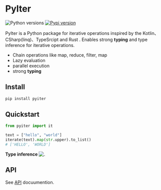 # PyIter

![Python versions](https://img.shields.io/pypi/pyversions/pyiter?style=for-the-badge)
[![Pypi version](https://img.shields.io/pypi/v/pyiter?style=for-the-badge)](https://pypi.org/project/pyiter/)

PyIter is a Python package for iterative operations inspired by the Kotlin、CSharp(linq)、TypeSrcipt and Rust .
Enables strong **typing** and type inference for iterative operations.

- Chain operations like map, reduce, filter, map
- Lazy evaluation
- parallel execution
- strong **typing**

## Install

```bash
pip install pyiter
```

## Quickstart

```python
from pyiter import it

text = ["hello", "world"]
iterate(text).map(str.upper).to_list()
# ['HELLO', 'WORLD']
```

**Type inference**
![.](./screenshot.png)

## API

See [API](https://pyiter.yish.org/pyiter/sequence.html) docuumention.


